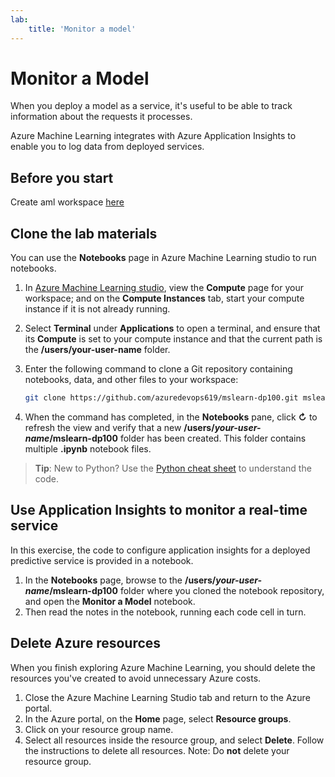```yaml
---
lab:
    title: 'Monitor a model'
---
```

# Monitor a Model

When you deploy a model as a service, it's useful to be able to track information about the requests it processes.

Azure Machine Learning integrates with Azure Application Insights to enable you to log data from deployed services.

## Before you start

Create aml workspace [here](https://github.com/azuredevops619/mslearn-dp100/blob/main/aml-setup.md) 

## Clone the lab materials

You can use the **Notebooks** page in Azure Machine Learning studio to run notebooks. 

1. In [Azure Machine Learning studio](https://ml.azure.com), view the **Compute** page for your workspace; and on the **Compute Instances** tab, start your compute instance if it is not already running.
1. Select **Terminal** under **Applications** to open a terminal, and ensure that its **Compute** is set to your compute instance and that the current path is the **/users/your-user-name** folder.
1. Enter the following command to clone a Git repository containing notebooks, data, and other files to your workspace:

    ```bash
    git clone https://github.com/azuredevops619/mslearn-dp100.git mslearn-dp100
    ```
1. When the command has completed, in the **Notebooks** pane, click **&#8635;** to refresh the view and verify that a new **/users/*your-user-name*/mslearn-dp100** folder has been created. This folder contains multiple **.ipynb** notebook files.

> **Tip**: New to Python? Use the [Python cheat sheet](cheat-sheets/dp100-cheat-sheet-python.pdf) to understand the code.

## Use Application Insights to monitor a real-time service

In this exercise, the code to configure application insights for a deployed predictive service is provided in a notebook.

1. In the **Notebooks** page, browse to the **/users/*your-user-name*/mslearn-dp100** folder where you cloned the notebook repository, and open the **Monitor a Model** notebook.
2. Then read the notes in the notebook, running each code cell in turn.

## Delete Azure resources

When you finish exploring Azure Machine Learning, you should delete the resources you've created to avoid unnecessary Azure costs.

1. Close the Azure Machine Learning Studio tab and return to the Azure portal.
1. In the Azure portal, on the **Home** page, select **Resource groups**.
1. Click on your resource group name.
1. Select all resources inside the resource group, and select **Delete**. Follow the instructions to delete all resources. Note: Do **not** delete your resource group.  
